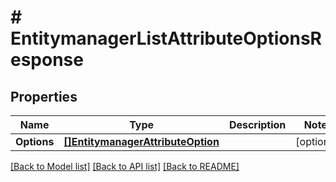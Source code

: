 # # EntitymanagerListAttributeOptionsResponse


## Properties 


Name | Type | Description | Notes
------------ | ------------- | ------------- | -------------
**Options**| [**[]EntitymanagerAttributeOption**](EntitymanagerAttributeOption.md) |   | [optional]


[[Back to Model list]](../../README.md#models) [[Back to API list]](../../README.md#endpoints) [[Back to README]](../../README.md)

